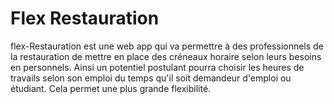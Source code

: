 
# Flex Restauration

flex-Restauration est une web app qui va permettre à des professionnels de la restauration de mettre en place des créneaux horaire selon leurs besoins en personnels. 
Ainsi un potentiel postulant pourra choisir les heures de travails selon son emploi du temps qu'il soit demandeur d'emploi ou étudiant.
Cela permet une plus grande flexibilité.
